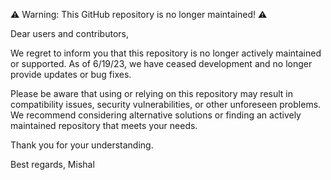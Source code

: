 ⚠️ Warning: This GitHub repository is no longer maintained! ⚠️

Dear users and contributors,

We regret to inform you that this repository is no longer actively maintained or supported. As of 6/19/23, we have ceased development and no longer provide updates or bug fixes.

Please be aware that using or relying on this repository may result in compatibility issues, security vulnerabilities, or other unforeseen problems. We recommend considering alternative solutions or finding an actively maintained repository that meets your needs.

Thank you for your understanding.

Best regards,
Mishal
